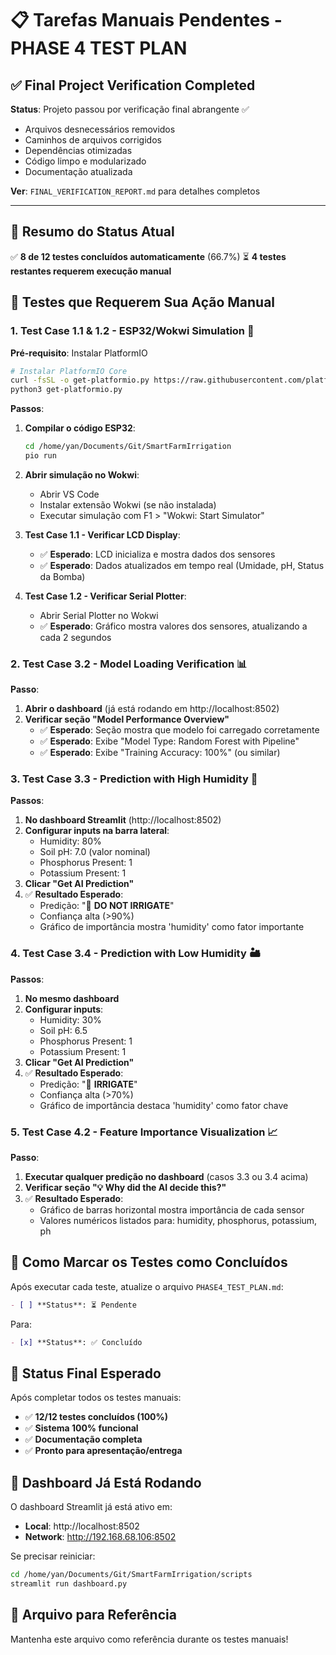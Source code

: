 # 📋 Tarefas Manuais Pendentes - PHASE 4 TEST PLAN

## ✅ Final Project Verification Completed

**Status**: Projeto passou por verificação final abrangente ✅
- Arquivos desnecessários removidos
- Caminhos de arquivos corrigidos  
- Dependências otimizadas
- Código limpo e modularizado
- Documentação atualizada

**Ver**: `FINAL_VERIFICATION_REPORT.md` para detalhes completos

---

## 🎯 Resumo do Status Atual
✅ **8 de 12 testes concluídos automaticamente** (66.7%)
⏳ **4 testes restantes requerem execução manual**

## 🔧 Testes que Requerem Sua Ação Manual

### 1. Test Case 1.1 & 1.2 - ESP32/Wokwi Simulation 🤖

**Pré-requisito**: Instalar PlatformIO
```bash
# Instalar PlatformIO Core
curl -fsSL -o get-platformio.py https://raw.githubusercontent.com/platformio/platformio-core-installer/master/get-platformio.py
python3 get-platformio.py
```

**Passos**:
1. **Compilar o código ESP32**:
   ```bash
   cd /home/yan/Documents/Git/SmartFarmIrrigation
   pio run
   ```

2. **Abrir simulação no Wokwi**:
   - Abrir VS Code
   - Instalar extensão Wokwi (se não instalada)
   - Executar simulação com F1 > "Wokwi: Start Simulator"

3. **Test Case 1.1 - Verificar LCD Display**:
   - ✅ **Esperado**: LCD inicializa e mostra dados dos sensores
   - ✅ **Esperado**: Dados atualizados em tempo real (Umidade, pH, Status da Bomba)

4. **Test Case 1.2 - Verificar Serial Plotter**:
   - Abrir Serial Plotter no Wokwi
   - ✅ **Esperado**: Gráfico mostra valores dos sensores, atualizando a cada 2 segundos

### 2. Test Case 3.2 - Model Loading Verification 📊

**Passo**:
1. **Abrir o dashboard** (já está rodando em http://localhost:8502)
2. **Verificar seção "Model Performance Overview"**
   - ✅ **Esperado**: Seção mostra que modelo foi carregado corretamente
   - ✅ **Esperado**: Exibe "Model Type: Random Forest with Pipeline"
   - ✅ **Esperado**: Exibe "Training Accuracy: 100%" (ou similar)

### 3. Test Case 3.3 - Prediction with High Humidity 🌊

**Passos**:
1. **No dashboard Streamlit** (http://localhost:8502)
2. **Configurar inputs na barra lateral**:
   - Humidity: 80%
   - Soil pH: 7.0 (valor nominal)
   - Phosphorus Present: 1
   - Potassium Present: 1
3. **Clicar "Get AI Prediction"**
4. ✅ **Resultado Esperado**: 
   - Predição: "🚫 **DO NOT IRRIGATE**"
   - Confiança alta (>90%)
   - Gráfico de importância mostra 'humidity' como fator importante

### 4. Test Case 3.4 - Prediction with Low Humidity 🏜️

**Passos**:
1. **No mesmo dashboard**
2. **Configurar inputs**:
   - Humidity: 30%
   - Soil pH: 6.5
   - Phosphorus Present: 1
   - Potassium Present: 1
3. **Clicar "Get AI Prediction"**
4. ✅ **Resultado Esperado**:
   - Predição: "🚿 **IRRIGATE**"
   - Confiança alta (>70%)
   - Gráfico de importância destaca 'humidity' como fator chave

### 5. Test Case 4.2 - Feature Importance Visualization 📈

**Passo**:
1. **Executar qualquer predição no dashboard** (casos 3.3 ou 3.4 acima)
2. **Verificar seção "💡 Why did the AI decide this?"**
3. ✅ **Resultado Esperado**:
   - Gráfico de barras horizontal mostra importância de cada sensor
   - Valores numéricos listados para: humidity, phosphorus, potassium, ph

## 🎯 Como Marcar os Testes como Concluídos

Após executar cada teste, atualize o arquivo `PHASE4_TEST_PLAN.md`:

```markdown
- [ ] **Status**: ⏳ Pendente
```

Para:

```markdown
- [x] **Status**: ✅ Concluído
```

## 🚀 Status Final Esperado

Após completar todos os testes manuais:
- ✅ **12/12 testes concluídos (100%)**
- ✅ **Sistema 100% funcional**
- ✅ **Documentação completa**
- ✅ **Pronto para apresentação/entrega**

## 🔄 Dashboard Já Está Rodando

O dashboard Streamlit já está ativo em:
- **Local**: http://localhost:8502
- **Network**: http://192.168.68.106:8502

Se precisar reiniciar:
```bash
cd /home/yan/Documents/Git/SmartFarmIrrigation/scripts
streamlit run dashboard.py
```

## 📝 Arquivo para Referência

Mantenha este arquivo como referência durante os testes manuais!
